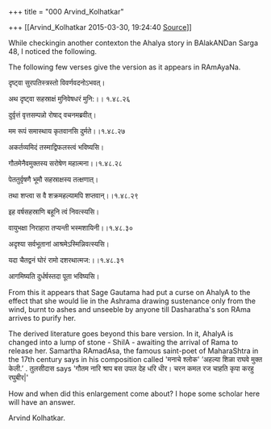 +++
title = "000 Arvind_Kolhatkar"

+++
[[Arvind_Kolhatkar	2015-03-30, 19:24:40 [Source](https://groups.google.com/g/samskrita/c/CFPJnD11PCM)]]



While checkingin another contexton the Ahalya story in BAlakANDan Sarga 48, I noticed the following.

  

The following few verses give the version as it appears in RAmAyaNa.

  

दृष्ट्वा सुरपतिस्त्रस्तो विवर्णवदनोऽभवत्।

अथ दृष्ट्वा सहस्राक्षं मुनिवेषधरं मुनि:।। १.४८.२६

दुर्वृत्तं वृत्तसम्पन्नो रोषाद् वचनमब्रवीत्।

मम रूपं समास्थाय कृतवानसि दुर्मते।।१.४८.२७

अकर्तव्यमिदं तस्माद्विफलस्त्वं भविष्यसि।

गौतमेनैवमुक्तस्य सरोषेण महात्मना।।१.४८.२८

पेततुर्वृषणै भूमौ सहस्राक्षस्य तत्क्षणात्।

तथा शप्त्वा स वै शक्रमहल्यामपि शप्तवान्।।१.४८.२९

इह वर्षसहस्राणि बहूनि त्वं निवत्स्यसि।

वायुभक्षा निराहारा तप्यन्ती भस्मशायिनी।।१.४८.३०

अदृश्या सर्वभूतानां आश्रमेऽस्मिन्निवत्स्यसि।

यदा चैतद्वनं घोरं रामो दशरथात्मज:।।१.४८.३१

आगमिष्यति दुर्धर्षस्तदा पूता भविष्यसि।

  

From this it appears that Sage Gautama had put a curse on AhalyA to the effect that she would lie in the Ashrama drawing sustenance only from the wind, burnt to ashes and unseeble by anyone till Dasharatha's son RAma arrives to purify her.

  

The derived literature goes beyond this bare version. In it, AhalyA is changed into a lump of stone - ShilA - awaiting the arrival of Rama to release her. Samartha RAmadAsa, the famous saint-poet of MaharaShtra in the 17th century says in his composition called 'मनाचे श्लोक' ’अहल्या शिळा राघवे मुक्त केली.’ . तुलसीदास says 'गौतम नारि श्राप बस उपल देह धरि धीर। चरन कमल रज चाहति कृपा करहु रघुबीर\|'

  

How and when did this enlargement come about? I hope some scholar here will have an answer.

  

Arvind Kolhatkar.

